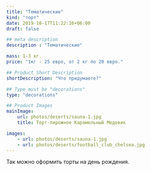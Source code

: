 ```yaml
---
title: "Тематические"
kind: "торт"
date: 2019-10-17T11:22:16+06:00
draft: false

## meta description
description : "Тематические"

mass: 1-3 кг.
price: "1кг - 25 евро, от 2 кг по 20 евро."

## Product Short Description
shortDescription: "Что придумаете?"

## Type must be "decorations"
type: "decorations"

## Product Images
mainImage:
    url: photos/deserts/sauna-1.jpg
    title: Торт-пирожное Карамельный Медовик

images:
    - url: photos/deserts/sauna-1.jpg
    - url: photos/deserts/football_club_chelsea.jpg
---
```


Так можно оформить торты на день рождения.
